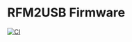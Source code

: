 # RFM2USB Firmware
[![CI](https://github.com/vondraussen/rfm2usb/actions/workflows/main.yml/badge.svg)](https://github.com/vondraussen/rfm2usb/actions/workflows/main.yml)